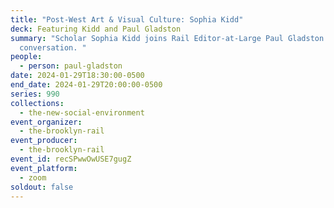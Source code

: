```yaml
---
title: "Post-West Art & Visual Culture: Sophia Kidd"
deck: Featuring Kidd and Paul Gladston
summary: "Scholar Sophia Kidd joins Rail Editor-at-Large Paul Gladston for a
  conversation. "
people:
  - person: paul-gladston
date: 2024-01-29T18:30:00-0500
end_date: 2024-01-29T20:00:00-0500
series: 990
collections:
  - the-new-social-environment
event_organizer:
  - the-brooklyn-rail
event_producer:
  - the-brooklyn-rail
event_id: recSPwwOwUSE7gugZ
event_platform:
  - zoom
soldout: false
---
```

